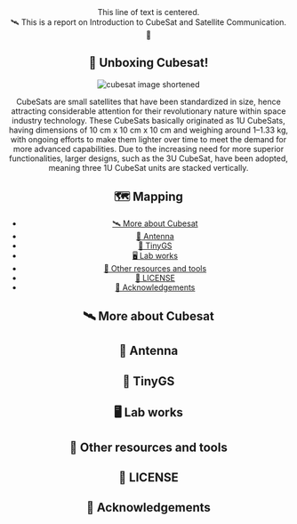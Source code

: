 <div style="text-align: center;">
  This line of text is centered.
</div>

<div align="center">
 🛰️ This is a report on Introduction to CubeSat and Satellite Communication. 📡

 
## 🎁 Unboxing Cubesat!
![cubesat image shortened](https://github.com/user-attachments/assets/010089f9-3cf1-4272-8012-e810ffe9565f)

CubeSats are small satellites that have been standardized in size, hence attracting considerable attention for their revolutionary nature within space industry technology. These CubeSats basically originated as 1U CubeSats, having dimensions of 10 cm x 10 cm x 10 cm and weighing around 1–1.33 kg, with ongoing efforts to make them lighter over time to meet the demand for more advanced capabilities. Due to the increasing need for more superior functionalities, larger designs, such as the 3U CubeSat, have been adopted, meaning three 1U CubeSat units are stacked vertically.

## 🗺 Mapping
 - [🛰 More about Cubesat ](#moreaboutcubesat)
 - [📶 Antenna](#antenna)
 - [📡 TinyGS](#tinygs)
 - [🖥 Lab works](#labworks)
 - [🔨 Other resources and tools](#otherresourcesandtools)
 - [📄 LICENSE](#license)
 - [📃 Acknowledgements](#acknowledgements)


## 🛰 More about Cubesat
## 📶 Antenna
## 📡 TinyGS
## 🖥 Lab works
## 🔨 Other resources and tools
## 📄  LICENSE
## 📃 Acknowledgements
